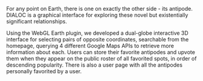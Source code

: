 For any point on Earth, there is one on exactly the other side - its antipode. DIALOC is a graphical interface for exploring these novel but existentially significant relationships.

Using the WebGL Earth plugin, we developed a dual-globe interactive 3D interface for selecting pairs of opposite coordinates, searchable from the homepage, querying 4 different Google Maps APIs to retrieve more information about each.  Users can store their favorite antipodes and upvote them when they appear on the public roster of all favorited spots, in order of descending popularity. There is also a user page with all the antipodes personally favorited by a user. 

